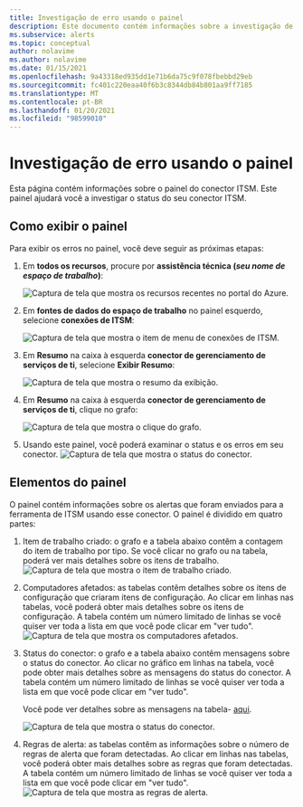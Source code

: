 ```yaml
---
title: Investigação de erro usando o painel
description: Este documento contém informações sobre a investigação de erros usando o painel
ms.subservice: alerts
ms.topic: conceptual
author: nolavime
ms.author: nolavime
ms.date: 01/15/2021
ms.openlocfilehash: 9a43318ed935dd1e71b6da75c9f078fbebbd29eb
ms.sourcegitcommit: fc401c220eaa40f6b3c8344db84b801aa9ff7185
ms.translationtype: MT
ms.contentlocale: pt-BR
ms.lasthandoff: 01/20/2021
ms.locfileid: "98599010"
---
```

# <a name="error-investigation-using-the-dashboard"></a>Investigação de erro usando o painel

Esta página contém informações sobre o painel do conector ITSM. Este painel ajudará você a investigar o status do seu conector ITSM.

## <a name="how-to-view-the-dashboard"></a>Como exibir o painel

Para exibir os erros no painel, você deve seguir as próximas etapas:

1. Em **todos os recursos**, procure por **assistência técnica (*seu nome de espaço de trabalho*)**:

   ![Captura de tela que mostra os recursos recentes no portal do Azure.](media/itsmc-definition/create-new-connection-from-resource.png)

2. Em **fontes de dados do espaço de trabalho** no painel esquerdo, selecione **conexões de ITSM**:

   ![Captura de tela que mostra o item de menu de conexões de ITSM.](media/itsmc-overview/add-new-itsm-connection.png)

3. Em **Resumo** na caixa à esquerda **conector de gerenciamento de serviços de ti**, selecione **Exibir Resumo**:

    ![Captura de tela que mostra o resumo da exibição.](media/itsmc-resync-servicenow/dashboard-view-summary.png)

4. Em **Resumo** na caixa à esquerda **conector de gerenciamento de serviços de ti**, clique no grafo:

    ![Captura de tela que mostra o clique do grafo.](media/itsmc-resync-servicenow/dashboard-graph-click.png)

5. Usando este painel, você poderá examinar o status e os erros em seu conector.
    ![Captura de tela que mostra o status do conector.](media/itsmc-resync-servicenow/connector-dashboard.png)

## <a name="dashboard-elements"></a>Elementos do painel

O painel contém informações sobre os alertas que foram enviados para a ferramenta de ITSM usando esse conector.
O painel é dividido em quatro partes:

1. Item de trabalho criado: o grafo e a tabela abaixo contêm a contagem do item de trabalho por tipo. Se você clicar no grafo ou na tabela, poderá ver mais detalhes sobre os itens de trabalho.
    ![Captura de tela que mostra o item de trabalho criado.](media/itsmc-resync-servicenow/itsm-dashboard-workitems.png)
2. Computadores afetados: as tabelas contêm detalhes sobre os itens de configuração que criaram itens de configuração.
    Ao clicar em linhas nas tabelas, você poderá obter mais detalhes sobre os itens de configuração.
    A tabela contém um número limitado de linhas se você quiser ver toda a lista em que você pode clicar em "ver tudo".
    ![Captura de tela que mostra os computadores afetados.](media/itsmc-resync-servicenow/itsm-dashboard-impacted-comp.png)
3. Status do conector: o grafo e a tabela abaixo contêm mensagens sobre o status do conector. Ao clicar no gráfico em linhas na tabela, você pode obter mais detalhes sobre as mensagens do status do conector.
    A tabela contém um número limitado de linhas se você quiser ver toda a lista em que você pode clicar em "ver tudo".

    Você pode ver detalhes sobre as mensagens na tabela- [aqui](itsmc-dashboard-errors.md).

    ![Captura de tela que mostra o status do conector.](media/itsmc-resync-servicenow/itsm-dashboard-connector-status.png)
4. Regras de alerta: as tabelas contêm as informações sobre o número de regras de alerta que foram detectadas.
    Ao clicar em linhas nas tabelas, você poderá obter mais detalhes sobre as regras que foram detectadas.
    A tabela contém um número limitado de linhas se você quiser ver toda a lista em que você pode clicar em "ver tudo".
    ![Captura de tela que mostra as regras de alerta.](media/itsmc-resync-servicenow/itsm-dashboard-alert-rules.png)